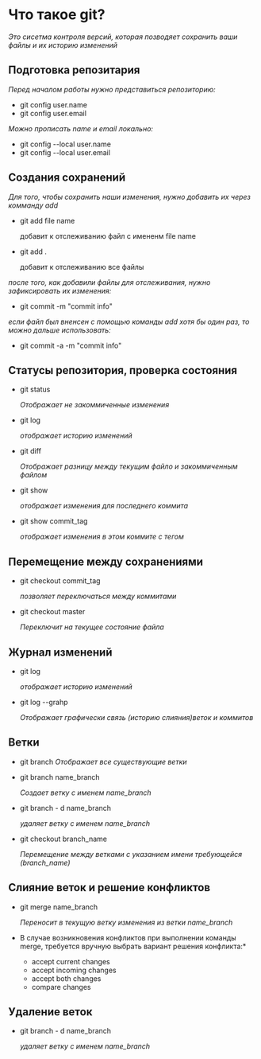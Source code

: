 # Что такое git?
*Это сисетма контроля версий, которая позводяет сохранить ваши файлы и их историю изменений*
## Подготовка репозитария 
*Перед началом работы нужно представиться репозиторию:*
* git config user.name
* git config user.email

*Можно прописать name и email локально:*
* git config --local user.name
* git config --local user.email

## Создания сохранений 
*Для того, чтобы сохранить наши изменения, нужно добавить их через комманду add*

* git add file name

    добавит к отслеживанию файл с имененм file name

* git add .

    добавит к отслеживанию все файлы  
    

*после того, как добавили файлы для отслеживания, нужно зафиксировать их изменения:*
* git commit -m "commit info"

*если файл был вненсен с помощью команды add хотя бы один раз, то можно дальше использовать:*

* git commit -a -m "commit info"

## Статусы репозитория, проверка состояния
* git status

    *Отображает не закоммиченные изменения*

* git log

    *отображает историю изменений*
* git diff

    *Отображает разницу между текущим файло и закоммиченным файлом*

* git show

    *отображает изменения для последнего коммита*
* git show commit_tag

    *отображает изменения в этом коммите с тегом*

## Перемещение между сохранениями
* git checkout commit_tag 

    *позволяет переключаться между коммитами*
* git checkout master 
    
    *Переключит на текущее состояние файла*

## Журнал изменений 
* git log

    *отображает историю изменений*
* git log --grahp 

    *Отображает графически связь (историю слияния)веток и коммитов*

## Ветки

* git branch 
    *Отображает все существующие ветки*

* git branch name_branch 

    *Создает ветку c именем name_branch*

* git branch - d name_branch 

    *удаляет ветку с именем name_branch*
* git checkout branch_name

    *Перемещение между ветками с указанием имени требующейся (branch_name)*

    
## Слияние веток и решение конфликтов

* git merge name_branch

    *Переносит в текущую ветку изменения из ветки name_branch*

* В случае возникновения конфликтов при выполнении команды merge, требуется вручную выбрать вариант решения конфликта:*
    * accept current changes
    * accept incoming changes
    * accept both changes
    * compare changes

## Удаление веток

* git branch - d name_branch 

    *удаляет ветку с именем name_branch*